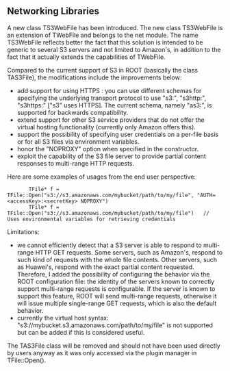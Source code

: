 ## Networking Libraries

A new class TS3WebFile has been introduced. The new class TS3WebFile is
an extension of TWebFile and belongs to the net module. The name
TS3WebFile reflects better the fact that this solution is intended to be
generic to several S3 servers and not limited to Amazon's, in addition
to the fact that it actually extends the capabilities of TWebFile.

Compared to the current support of S3 in ROOT (basically the class
TAS3File), the modifications include the improvements below:

-   add support for using HTTPS : you can use different schemas for
    specifying the underlying transport protocol to use "s3:",
    "s3http:", "s3https:" ["s3" uses HTTPS]. The current schema, namely
    "as3:", is supported for backwards compatibility.
-   extend support for other S3 service providers that do not offer the
    virtual hosting functionality (currently only Amazon offers this).
-   support the possibility of specifying user credentials on a per-file
    basis or for all S3 files via environment variables.
-   honor the "NOPROXY" option when specified in the constructor.
-   exploit the capability of the S3 file server to provide partial
    content responses to multi-range HTTP requests.

Here are some examples of usages from the end user perspective:

``` {.cpp}
       TFile* f = TFile::Open("s3://s3.amazonaws.com/mybucket/path/to/my/file", "AUTH=<accessKey>:<secretKey> NOPROXY")
       TFile* f = TFile::Open("s3://s3.amazonaws.com/mybucket/path/to/my/file")   // Uses environmental variables for retrieving credentials
```

Limitations:

-   we cannot efficiently detect that a S3 server is able to respond to
    multi-range HTTP GET requests. Some servers, such as Amazon's,
    respond to such kind of requests with the whole file contents. Other
    servers, such as Huawei's, respond with the exact partial content
    requested. Therefore, I added the possibility of configuring the
    behavior via the ROOT configuration file: the identity of the
    servers known to correctly support multi-range requests is
    configurable. If the server is known to support this feature, ROOT
    will send multi-range requests, otherwise it will issue multiple
    single-range GET requests, which is also the default behavior.
-   currently the virtual host syntax:
    "s3://mybucket.s3.amazonaws.com/path/to/my/file" is not supported
    but can be added if this is considered useful.

The TAS3File class will be removed and should not have been used
directly by users anyway as it was only accessed via the plugin manager
in TFile::Open().
